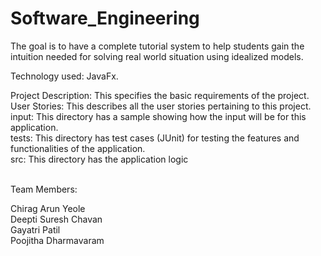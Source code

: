 # Software_Engineering

The goal is to have a complete tutorial system to help students gain the intuition needed for solving
real world situation using idealized models.


Technology used: JavaFx.


Project Description: This specifies the basic requirements of the project. <br />
User Stories: This describes all the user stories pertaining to this project. <br />
input: This directory has a sample showing how the input will be for this application. <br />
tests: This directory has test cases (JUnit) for testing the features and functionalities of the application. <br />
src: This directory has the application logic <br /> 

<br />
Team Members:

Chirag Arun Yeole <br />
Deepti Suresh Chavan <br />
Gayatri Patil <br />
Poojitha Dharmavaram <br />
